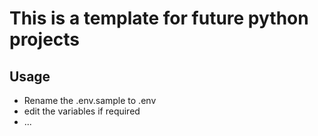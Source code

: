 # This is a template for future python projects
## Usage
- Rename the .env.sample to .env
- edit the variables if required
- ...